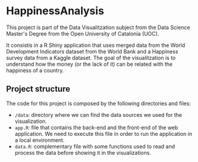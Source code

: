 # HappinessAnalysis

This project is part of the Data Visualitzation subject from the Data Science Master's Degree from the Open University of Catalonia (UOC).

It consistis in a R Shiny application that uses merged data from the World Development Indicators dataset from the World Bank and a Happiness survey data from a Kaggle dataset. The goal of the visualitzation is to understand how the money (or the lack of it) can be related with the happiness of a country.

## Project structure
The code for this project is composed by the following directories and files:

* `/data`: directory where we can find the data sources we used for the visualization.
* `app.R`: file that contains the back-end and the front-end of the web application. We need to execute this file in order to run the application in a local environment.
* `data.R`: complementary file with some functions used to read and process the data before showing it in the visualizations.

